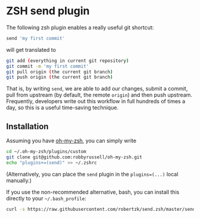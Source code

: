 ZSH send plugin
=====

The following zsh plugin enables a really useful git shortcut:

```bash
send 'my first commit'
```

will get translated to

```bash
git add (everything in current git repository)
git commit -m 'my first commit'
git pull origin (the current git branch)
git push origin (the current git branch)
```

That is, by writing `send`, we are able to add our changes, submit a commit,
pull from upstream (by default, the remote `origin`) and then push upstream.
Frequently, developers write out this workflow in full hundreds of times a
day, so this is a useful time-saving technique.

Installation
--------

Assuming you have [oh-my-zsh](https://github.com/robbyrussell/oh-my-zsh), you can
simply write

```bash
cd ~/.oh-my-zsh/plugins/custom
git clone git@github.com:robbyrussell/oh-my-zsh.git
echo "plugins+=(send)" >> ~/.zshrc
```

(Alternatively, you can place the `send` plugin in the `plugins=(...)` local manually.)

If you use the non-recommended alternative, bash, you can install this directly to your `~/.bash_profile`:

```bash
curl -s https://raw.githubusercontent.com/robertzk/send.zsh/master/send.plugin.zsh >> ~/.bash_profile
```
